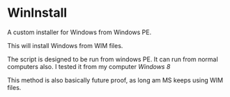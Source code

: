 WinInstall
==========

A custom installer for Windows from Windows PE.

This will install Windows from WIM files.



The script is designed to be run from windows PE.
It can run from normal computers also. I tested it from my computer *Windows 8*

This method is also basically future proof, as long am MS keeps using WIM files.
